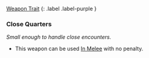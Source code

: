 
[Weapon Trait](Game/Core/Weapon-Traits)
{: .label .label-purple }

### Close Quarters
*Small enough to handle close encounters.*
* This weapon can be used [In Melee](Effects#In%20Melee) with no penalty.